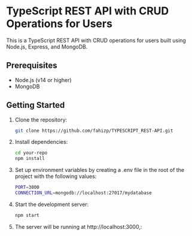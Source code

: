# TypeScript REST API with CRUD Operations for Users

This is a TypeScript REST API with CRUD operations for users built using Node.js, Express, and MongoDB.

## Prerequisites

- Node.js (v14 or higher)
- MongoDB

## Getting Started

1. Clone the repository:

   ```bash
   git clone https://github.com/fahizp/TYPESCRIPT_REST-API.git
   ```

2. Install dependencies:

   ```bash
   cd your-repo
   npm install
   ```

3. Set up environment variables by creating a .env file in the root of the project with the following values:

   ```bash
   PORT=3000
   CONNECTION_URL=mongodb://localhost:27017/mydatabase
   ```

4. Start the development server:

     ```bash
     npm start
     ```
  
5. The server will be running at http://localhost:3000,:





  
